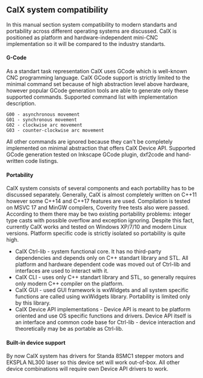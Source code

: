 ## CalX system compatibility
In this manual section system compatibility to modern standarts and portability across different operating systems are discussed. CalX is positioned as platform and hardware-independent mini-CNC implementation so it will be compared to the industry standarts.
#### G-Code
As a standart task representation CalX uses GCode which is well-known CNC programming language. CalX GCode support is strictly limited to the minimal command set because of high abstraction level above hardware, however popular GCode generation tools are able to generate only these supported commands. Supported command list with implementation description.
```
G00 - asynchronous movement
G01 - synchronous movement
G02 - clockwise arc movement
G03 - counter-clockwise arc movement
```
All other commands are ignored because they can't be completely implemented on minimal abstraction that offers CalX Device API. Supported GCode generation tested on Inkscape GCode plugin, dxf2code and hand-written code listings.
#### Portability
CalX system consists of several components and each portability has to be discussed separately. Generally, CalX is almost completely written on C++11 however some C++14 and C++17 features are used. Compilation is tested on MSVC 17 and MinGW compilers, Coverity free tests also were passed. According to them there may be two existing portability problems: integer type casts with possible overflow and exception ignoring. Despite this fact, currently CalX works and tested on Windows XP/7/10 and modern Linux versions. Platform specific code is strictly isolated so portability is quite high.
* CalX Ctrl-lib - system functional core. It has no third-party dependencies and depends only on C++ standart library and STL. All platform and hardware dependent code was moved out of Ctrl-lib and interfaces are used to interact with it.
* CalX CLI - uses only C++ standart library and STL, so generally requires only modern C++ compiler on the platform.
* CalX GUI - used GUI framework is wxWidgets and all system specific functions are called using wxWidgets library. Portability is limited only by this library.
* CalX Device API implementations - Device API is meant to be platform oriented and use OS specific functions and drivers. Device API itself is an interface and common code base for Ctrl-lib - device interaction and theoretically may be as portable as Ctrl-lib.
#### Built-in device support
By now CalX system has drivers for Standa 8SMC1 stepper motors and EKSPLA NL300 laser so this device set will work out-of-box. All other device combinations will require own Device API drivers to work.
